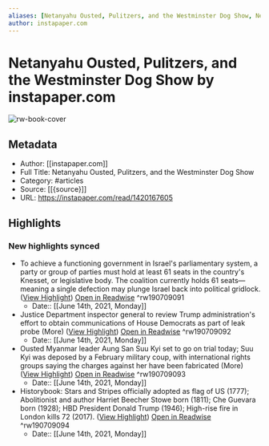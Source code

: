```yaml
---
aliases: [Netanyahu Ousted, Pulitzers, and the Westminster Dog Show, Netanyahu Ousted, Pulitzers, and the Westminster Dog Show]
author: instapaper.com
---
```

# Netanyahu Ousted, Pulitzers, and the Westminster Dog Show by instapaper.com

![rw-book-cover](https://readwise-assets.s3.amazonaws.com/static/images/article3.5c705a01b476.png)

## Metadata
- Author: [[instapaper.com]]
- Full Title: Netanyahu Ousted, Pulitzers, and the Westminster Dog Show
- Category: #articles
- Source: [[{source}]]
- URL: https://instapaper.com/read/1420167605

## Highlights
### New highlights synced
- To achieve a functioning government in Israel's parliamentary system, a party or group of parties must hold at least 61 seats in the country's Knesset, or legislative body. The coalition currently holds 61 seats—meaning a single defection may plunge 
 Israel back into political gridlock. ([View Highlight](https://instapaper.com/read/1420167605/16669774)) [Open in Readwise](https://readwise.io/open/190709091) ^rw190709091
    - Date:: [[June 14th, 2021, Monday]]
- Justice Department inspector general to review Trump administration's effort to obtain communications of House Democrats as part of leak probe (More) ([View Highlight](https://instapaper.com/read/1420167605/16669918)) [Open in Readwise](https://readwise.io/open/190709092) ^rw190709092
    - Date:: [[June 14th, 2021, Monday]]
- Ousted Myanmar leader Aung San Suu Kyi set to go on trial today; Suu Kyi was deposed by a February military coup, with international rights groups saying the charges against her have been fabricated (More) ([View Highlight](https://instapaper.com/read/1420167605/16669920)) [Open in Readwise](https://readwise.io/open/190709093) ^rw190709093
    - Date:: [[June 14th, 2021, Monday]]
- Historybook: Stars and Stripes officially adopted as flag of US (1777); Abolitionist and author Harriet Beecher Stowe born (1811); Che Guevara born (1928); HBD President Donald Trump (1946); High-rise fire in London kills 72 (2017). ([View Highlight](https://instapaper.com/read/1420167605/16669939)) [Open in Readwise](https://readwise.io/open/190709094) ^rw190709094
    - Date:: [[June 14th, 2021, Monday]]
